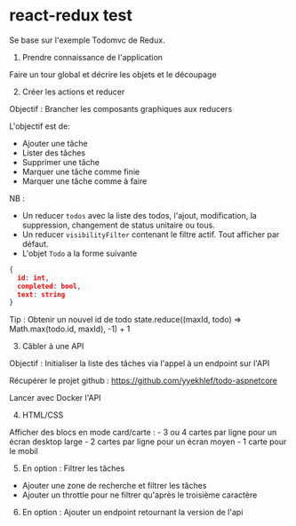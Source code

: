 # react-redux test

Se base sur l'exemple Todomvc de Redux.

1. Prendre connaissance de l'application

Faire un tour global et décrire les objets et le découpage

2. Créer les actions et reducer

Objectif : Brancher les composants graphiques aux reducers

L'objectif est de:
  - Ajouter une tâche
  - Lister des tâches
  - Supprimer une tâche
  - Marquer une tâche comme finie
  - Marquer une tâche comme à faire

NB :
  - Un reducer `todos` avec la liste des todos, l'ajout, modification, la suppression, changement de status unitaire ou tous.
  - Un reducer `visibilityFilter` contenant le filtre actif. Tout afficher par défaut.
  - L'objet `Todo` a la forme suivante

```json
{
  id: int,
  completed: bool,
  text: string
} 
```

Tip : Obtenir un nouvel id de todo
	state.reduce((maxId, todo) => Math.max(todo.id, maxId), -1) + 1

3. Câbler à une API

Objectif :  Initialiser la liste des tâches via l'appel à un endpoint sur l'API

Récupérer le projet github : https://github.com/yyekhlef/todo-aspnetcore

Lancer avec Docker l'API

4. HTML/CSS

  Afficher des blocs en mode card/carte :
    - 3 ou 4 cartes par ligne pour un écran desktop large
    - 2 cartes par ligne pour un écran moyen
    - 1 carte pour le mobil

5. En option : Filtrer les tâches

  - Ajouter une zone de recherche et filtrer les tâches
  - Ajouter un throttle pour ne filtrer qu'après le troisième caractère

6. En option : Ajouter un endpoint retournant la version de l'api